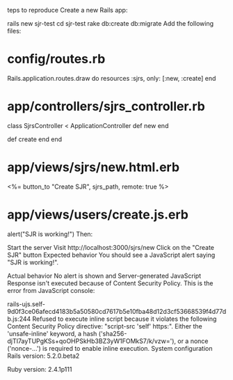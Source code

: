teps to reproduce
Create a new Rails app:

rails new sjr-test
cd sjr-test
rake db:create db:migrate
Add the following files:

# config/routes.rb
Rails.application.routes.draw do
  resources :sjrs, only: [:new, :create]
end
# app/controllers/sjrs_controller.rb
class SjrsController < ApplicationController
  def new
  end

  def create
  end
end
# app/views/sjrs/new.html.erb
<%= button_to "Create SJR", sjrs_path, remote: true %>
# app/views/users/create.js.erb
alert("SJR is working!")
Then:

Start the server
Visit http://localhost:3000/sjrs/new
Click on the "Create SJR" button
Expected behavior
You should see a JavaScript alert saying "SJR is working!".

Actual behavior
No alert is shown and Server-generated JavaScript Response isn't executed because of Content Security Policy. This is the error from JavaScript console:

rails-ujs.self-9d0f3ce06afecd4183b5a50580cd7617b5e10fba48d12d3cf53668539f4d77db.js:244 Refused to execute inline script because it violates the following Content Security Policy directive: "script-src 'self' https:". Either the 'unsafe-inline' keyword, a hash ('sha256-djTI7ayTUPgKSs+qoOHPSkHb3BZ3yW1FOMkS7/k/vzw='), or a nonce ('nonce-...') is required to enable inline execution.
System configuration
Rails version: 5.2.0.beta2

Ruby version: 2.4.1p111

